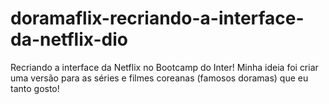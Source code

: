 # doramaflix-recriando-a-interface-da-netflix-dio

Recriando a interface da Netflix no Bootcamp do Inter!
Minha ideia foi criar uma versão para as séries e filmes coreanas (famosos doramas) que eu tanto gosto!
